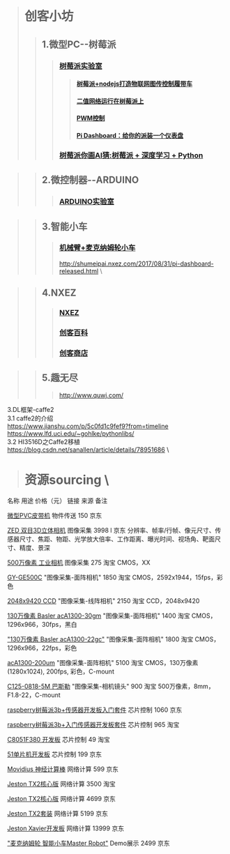 ># 创客小坊
>>## 1.微型PC--树莓派
>>>### [树莓派实验室](http://shumeipai.nxez.com/)
>>>>#### [树莓派+nodejs打造物联网图传控制履带车](https://github.com/zexiplus/WALL.E)
>>>>#### [二值网络运行在树莓派上](http://www.sohu.com/a/128917433_257855)
>>>>#### [PWM控制](https://blog.csdn.net/offbye/article/details/47047947)
>>>>#### [Pi Dashboard：给你的派装一个仪表盘](https://github.com/spoonysonny/pi-dashboard)
>>>### [树莓派你画AI猜:树莓派 + 深度学习 + Python](https://blog.csdn.net/weixin_40986174/article/details/80223626)

>>## 2.微控制器--ARDUINO
>>>### [ARDUINO实验室](http://arduino.nxez.com/)

>>## 3.智能小车
>>>### [机械臂+麦克纳姆轮小车](https://www.arduino.cn/thread-23162-1-1.html)
>>>http://shumeipai.nxez.com/2017/08/31/pi-dashboard-released.html \

>>## 4.NXEZ
>>>### [NXEZ](http://www.nxez.com/products)
>>>### [创客百科](http://wiki.nxez.com/)
>>>### [创客商店](https://shop67187987.taobao.com/)

>>## 5.趣无尽
>>>http://www.quwj.com/


  
3.DL框架-caffe2 \
  3.1 caffe2的介绍 \
  https://www.jianshu.com/p/5c0fd1c9fef9?from=timeline \
  https://www.lfd.uci.edu/~gohlke/pythonlibs/ \
  3.2 HI3516D之Caffe2移植 \
  https://blog.csdn.net/sanallen/article/details/78951686 \

># 资源sourcing \
名称	用途	价格（元）	链接	来源	备注

[微型PVC皮带机](https://item.jd.com/14231231210.html) 	物件传送	150	 	京东

[ZED 双目3D立体相机](https://item.jd.com/11676604768.htm)	图像采集	3998	l 	京东	分辨率、帧率/行帧、像元尺寸、传感器尺寸、焦距、物距、光学放大倍率、工作距离、曝光时间、视场角、靶面尺寸、精度、景深

[500万像素 工业相机](https://item.taobao.com/item.htm?id=529567118777&ali_refid=a3_430582_1006:1123515540:N:%E5%B7%A5%E4%B8%9A%E7%9B%B8%E6%9C%BA:8db94ac900e24d37d6ebc4c6e5247396&ali_trackid=1_8db94ac900e24d37d6ebc4c6e5247396&spm=a230r.1.14.8#detail)	图像采集	275		淘宝	CMOS，XX

[GY-GE500C](https://item.taobao.com/item.htm?spm=a1z10.1-c.w4004-14968000061.33.34ce4615Hbe1C8&id=565026468291)	"图像采集-面阵相机"	1850		淘宝	CMOS，2592x1944，15fps，彩色

[2048x9420 CCD](https://item.taobao.com/item.htm?spm=a230r.1.14.244.3f475e98AcmmET&id=41888405334&ns=1&abbucket=8#detail)	"图像采集-线阵相机"	2150		淘宝	CCD，2048x9420

[130万像素 Basler acA1300-30gm](https://item.taobao.com/item.htm?spm=a230r.1.14.10.49ba5e7bKHmBzn&id=571507762721&ns=1&abbucket=8#detail)	"图像采集-面阵相机"	1400		淘宝	CMOS，1296x966，30fps，黑白

["130万像素 Basler acA1300-22gc"](https://item.taobao.com/item.htm?spm=a230r.1.14.19.1e32fdfaLwP8y4&id=567299481386&ns=1&abbucket=8#detail)	"图像采集-面阵相机"	1800		淘宝	CMOS，1296x966，22fps，彩色

[acA1300-200um](https://item.taobao.com/item.htm?spm=a230r.1.14.8.40866af8WUyRb1&id=521181562875&ns=1&abbucket=8#detail)	"图像采集-面阵相机"	5100		淘宝	CMOS，130万像素(1280x1024), 200fps, 彩色，C-mount

[C125-0818-5M 巴斯勒](https://item.taobao.com/item.htm?spm=a1z10.3-c-s.w4002-17850806492.22.109f7564fBIxDi&id=557156303964)	"图像采集-相机镜头"	900		淘宝	500万像素，8mm，F1.8-22，C-mount

[raspberry树莓派3b+传感器开发板入门套件](https://item.jd.com/29012117402.html)	芯片控制	1060		京东	

[raspberry树莓派3b+入门传感器开发板套件](https://item.taobao.com/item.htm?id=559764428517&ali_refid=a3_430673_1006:1121866132:N:%E6%A0%91%E8%8E%93%E6%B4%BE%E5%A5%97%E4%BB%B6:022095368f39fbf736f0345dd3f5e102&ali_trackid=1_022095368f39fbf736f0345dd3f5e102&spm=a2e15.8261149.07626516002.8)	芯片控制	965		淘宝	

[C8051F380 开发板](https://item.taobao.com/item.htm?id=538332532778&_u=t2dmg8j26111)	芯片控制	49		淘宝	

[51单片机开发板](https://item.jd.com/25947635693.html)	芯片控制	199		京东	

[Movidius 神经计算棒](https://item.jd.com/5725817.html) 	网络计算	599		京东	

[Jeston TX2核心版](https://item.taobao.com/item.htm?spm=a1z10.3-c-s.w4002-18244920215.36.7e6b35830TjFpS&id=554321728639)	网络计算	3500		淘宝	

[Jeston TX2核心版](https://item.jd.com/30761100936.html)	网络计算	4699		京东	

[Jeston TX2套装](https://item.jd.com/30761100936.html)	网络计算	5199		京东	

[Jeston Xavier开发板](https://item.jd.com/30761100936.html)	网络计算	13999		京东	

["麦克纳姆轮 智能小车Master Robot"](https://item.jd.com/28036798018.html)	Demo展示	2499		京东	

